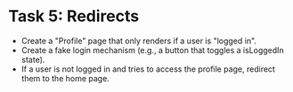 # Task 5: Redirects
- Create a "Profile" page that only renders if a user is "logged in".
- Create a fake login mechanism (e.g., a button that toggles a isLoggedIn state).
- If a  user is not logged in and tries to access the profile page, redirect them to the home page.
